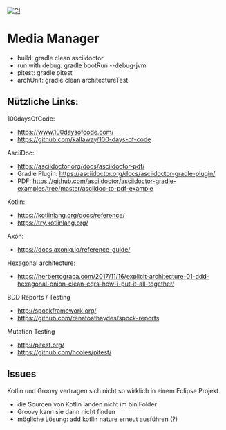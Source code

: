 [![CI](https://github.com/jacq42/media-manager/actions/workflows/main.yml/badge.svg)](https://github.com/jacq42/media-manager/actions/workflows/main?query=branch%3Amaster++)

# Media Manager

* build: gradle clean asciidoctor
* run with debug: gradle bootRun --debug-jvm
* pitest: gradle pitest
* archUnit: gradle clean architectureTest

## Nützliche Links:

100daysOfCode: 
* https://www.100daysofcode.com/
* https://github.com/kallaway/100-days-of-code

AsciiDoc:
* https://asciidoctor.org/docs/asciidoctor-pdf/
* Gradle Plugin: https://asciidoctor.org/docs/asciidoctor-gradle-plugin/
* PDF: https://github.com/asciidoctor/asciidoctor-gradle-examples/tree/master/asciidoc-to-pdf-example

Kotlin:
* https://kotlinlang.org/docs/reference/
* https://try.kotlinlang.org/

Axon:
* https://docs.axoniq.io/reference-guide/

Hexagonal architecture:
* https://herbertograca.com/2017/11/16/explicit-architecture-01-ddd-hexagonal-onion-clean-cqrs-how-i-put-it-all-together/

BDD Reports / Testing
* http://spockframework.org/
* https://github.com/renatoathaydes/spock-reports

Mutation Testing
* http://pitest.org/
* https://github.com/hcoles/pitest/

## Issues

Kotlin und Groovy vertragen sich nicht so wirklich in einem Eclipse Projekt
- die Sourcen von Kotlin landen nicht im bin Folder
- Groovy kann sie dann nicht finden
- mögliche Lösung: add kotlin nature erneut ausführen (?)
